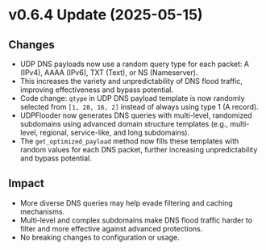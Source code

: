 # v0.6.4 Update (2025-05-15)

## Changes

- UDP DNS payloads now use a random query type for each packet: A (IPv4), AAAA (IPv6), TXT (Text), or NS (Nameserver).
- This increases the variety and unpredictability of DNS flood traffic, improving effectiveness and bypass potential.
- Code change: `qtype` in UDP DNS payload template is now randomly selected from `[1, 28, 16, 2]` instead of always using type 1 (A record).
- UDPFlooder now generates DNS queries with multi-level, randomized subdomains using advanced domain structure templates (e.g., multi-level, regional, service-like, and long subdomains).
- The `get_optimized_payload` method now fills these templates with random values for each DNS packet, further increasing unpredictability and bypass potential.

## Impact

- More diverse DNS queries may help evade filtering and caching mechanisms.
- Multi-level and complex subdomains make DNS flood traffic harder to filter and more effective against advanced protections.
- No breaking changes to configuration or usage.
